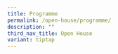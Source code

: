 ```yaml
---
title: Programme
permalink: /open-house/programme/
description: ""
third_nav_title: Open House
variant: tiptap
---
```

<p></p>